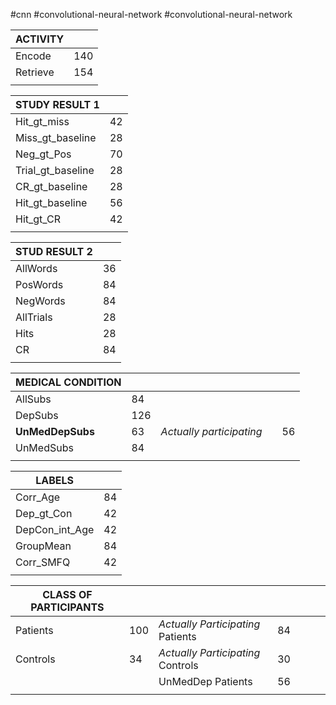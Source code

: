 #cnn #convolutional-neural-network #convolutional-neural-network 

| **ACTIVITY** | |
| ----------- | --- |
| Encode      | 140 |
| Retrieve    | 154 |
|             |     |

| **STUDY RESULT 1** | |
| ----------------- | --- |
| Hit_gt_miss       | 42  |
| Miss_gt_baseline  | 28  |
| Neg_gt_Pos        | 70  |
| Trial_gt_baseline | 28  |
| CR_gt_baseline    | 28  |
| Hit_gt_baseline   | 56  |
| Hit_gt_CR         | 42  |
|                   |     |

| **STUD RESULT 2** | |
| ----------------- | --- |
| AllWords  | 36  |
| PosWords  | 84  |
| NegWords  | 84  |
| AllTrials | 28  |
| Hits      | 28  |
| CR        | 84  |
|           |     |

| **MEDICAL CONDITION** |     |        |     |     |
| --------------------- | --- | ------ | --- | --- |
| AllSubs               | 84  |        |     |     |
| DepSubs               | 126 |        |     |     |
| **UnMedDepSubs**      | 63  | *Actually participating* |     | 56  | 
| UnMedSubs             | 84  |        |     |     |
|                       |     |        |     |     |

| **LABELS** | |
| -------------- | --- |
| Corr_Age       | 84  |
| Dep_gt_Con     | 42  |
| DepCon_int_Age | 42  |
| GroupMean      | 84  |
| Corr_SMFQ      | 42  |
|                |     |

| **CLASS OF PARTICIPANTS** |     |                                   |     |     |     |     |
| ------------------------- | --- | --------------------------------- | --- | --- | --- | --- |
| Patients                  | 100 | *Actually Participating* Patients | 84  |     |     |     |
| Controls                  | 34  | *Actually Participating* Controls | 30  |     |     |     |
|                           |     | UnMedDep Patients                 | 56  |     |     |     |
|                           |     |                                   |     |     |     |     |
